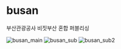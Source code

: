 # busan
부산관광공사 비짓부산 혼합 퍼블리싱

![busan_main](https://github.com/dongkyun2331/busan/assets/119479530/fef2b8a7-2348-4b32-9f6c-f1578521dd36)
![busan_sub](https://github.com/dongkyun2331/busan/assets/119479530/bba54b64-1eb5-4ed7-8d26-cefee0f48c1c)
![busan_sub2](https://github.com/dongkyun2331/busan/assets/119479530/c26ecd1c-222e-437a-a10d-c2127d12f73c)
